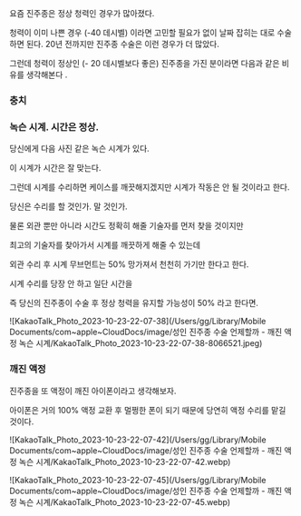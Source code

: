 요즘 진주종은 정상 청력인 경우가 많아졌다. 

청력이 이미 나쁜 경우 (-40 데시벨) 이라면 고민할 필요가 없이 날짜 잡히는 대로 수술하면 된다.   20년 전까지만 진주종 수술은 이런 경우가 더 많았다. 

그런데 청력이 정상인 (\- 20 데시벨보다 좋은)  진주종을 가진 분이라면 다음과 같은 비유를 생각해본다 .



### 충치 



### 녹슨 시계. 시간은 정상. 

당신에게 다음 사진 같은 녹슨 시계가 있다. 

이 시계가 시간은 잘 맞는다. 

그런데 시계를 수리하면 케이스를 깨끗해지겠지만 시계가 작동은 안 될 것이라고 한다. 

당신은 수리를 할 것인가. 말 것인가.

물론 외관 뿐만 아니라 시간도 정확히 해줄 기술자를 먼저 찾을 것이지만 

최고의 기술자를 찾아가서 시계를 깨끗하게 해줄 수 있는데 

외관 수리 후 시계 무브먼트는 50% 망가져서 천천히 가기만 한다고 한다. 

시계 수리를 당장 안 하고 일단 시간을 



즉 당신의 진주종이 수술 후 정상 청력을 유지할 가능성이 50% 라고 한다면. 



![KakaoTalk_Photo_2023-10-23-22-07-38](/Users/gg/Library/Mobile Documents/com~apple~CloudDocs/image/성인 진주종 수술 언제할까 - 깨진 액정  녹슨 시계/KakaoTalk_Photo_2023-10-23-22-07-38-8066521.jpeg)





### 깨진 액정

진주종을 또  액정이 깨진 아이폰이라고 생각해보자. 

아이폰은 거의 100% 액정 교환 후 멀쩡한 폰이 되기 때문에 당연히 액정 수리를 맡길 것이다. 



![KakaoTalk_Photo_2023-10-23-22-07-42](/Users/gg/Library/Mobile Documents/com~apple~CloudDocs/image/성인 진주종 수술 언제할까 - 깨진 액정  녹슨 시계/KakaoTalk_Photo_2023-10-23-22-07-42.webp)

![KakaoTalk_Photo_2023-10-23-22-07-45](/Users/gg/Library/Mobile Documents/com~apple~CloudDocs/image/성인 진주종 수술 언제할까 - 깨진 액정  녹슨 시계/KakaoTalk_Photo_2023-10-23-22-07-45.webp)



###  

